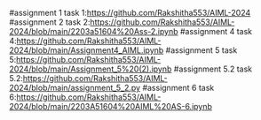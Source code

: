 #assignment 1 task 1:https://github.com/Rakshitha553/AIML-2024
#assignment 2 task 2:https://github.com/Rakshitha553/AIML-2024/blob/main/2203a51604%20Ass-2.ipynb
#assignment 4 task 4:https://github.com/Rakshitha553/AIML-2024/blob/main/Assignment4_AIML.ipynb
#assignment 5 task 5:https://github.com/Rakshitha553/AIML-2024/blob/main/Assignment_5%20(2).ipynb
#assignment 5.2 task 5.2:https://github.com/Rakshitha553/AIML-2024/blob/main/assignment_5_2.py
#assignment 6 task 6:https://github.com/Rakshitha553/AIML-2024/blob/main/2203A51604%20AIML%20AS-6.ipynb
